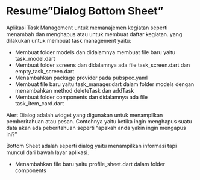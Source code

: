 <h1>Resume”Dialog Bottom Sheet”</h1>

Aplikasi Task Management untuk memanajemen kegiatan seperti menambah dan menghapus atau untuk membuat daftar kegiatan.
yang dilakukan untuk membuat task management yaitu:

- Membuat folder models dan didalamnya membuat file baru yaitu task_model.dart
- Membuat folder screens dan didalamnya ada file task_screen.dart dan empty_task_screen.dart
- Menambahkan package provider pada pubspec.yaml
- Membuat file baru yaitu task_manager.dart dalam folder models dengan menambahkan method deleteTask dan addTask
- Membuat folder components dan didalamnya ada file task_item_card.dart

Alert Dialog adalah widget yang digunakan untuk menampilkan pemberitahuan atau pesan. Contohnya yaitu ketika ingin menghapus suatu data akan ada peberitahuan seperti “apakah anda yakin ingin mengapus ini?”

Bottom Sheet adalah seperti dialog yaitu menampilkan informasi tapi muncul dari bawah layar aplikasi.

- Menambahkan file baru yaitu profile_sheet.dart dalam folder components

